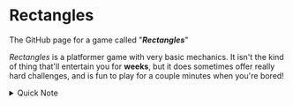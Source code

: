 # Rectangles
The GitHub page for a game called "***Rectangles***"

*Rectangles* is a platformer game with very basic mechanics. It isn't the kind of thing that'll entertain you for **weeks**, but it does sometimes offer really hard challenges, and is fun to play for a couple minutes when you're bored!

<details>
<summary>Quick Note</summary>
  The game isn't actually mine, I just playtest and stuff. The actual game is made by https://github.com/CRAB19.
  I own this repo only because GitHub has some sort of weird bug on Crab's device :D 
  Also the "Rectangles" repo on Crab's profile is the one he got an error. You can ignore it, this is the main repo for now.
</details>
